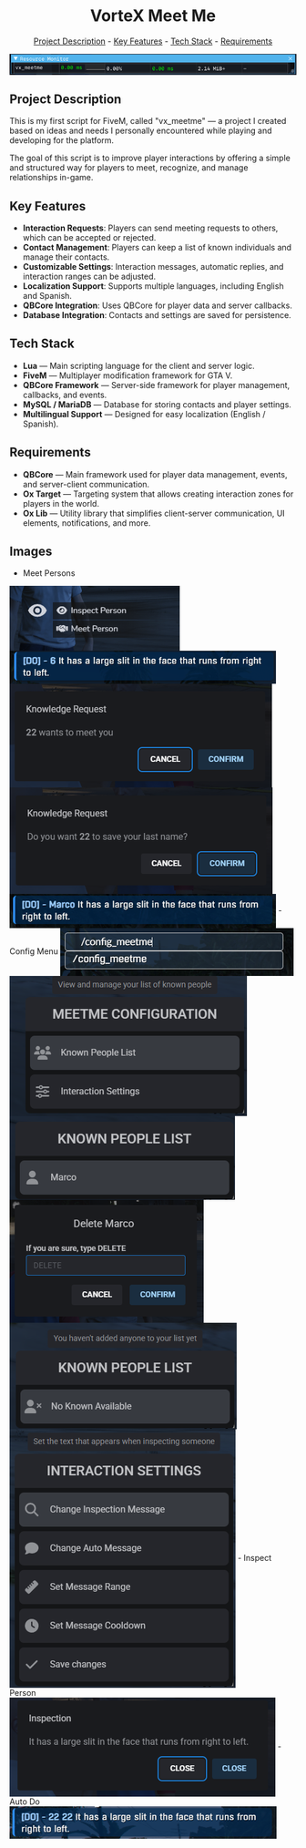 <h1 align="center">VorteX Meet Me</h1>
<p align="center"><a href="#project-description">Project Description</a> - <a href="#key-features">Key Features</a> - <a href="#technology-stack">Tech Stack</a> - <a href="#requirements">Requirements</a></p>

<img src="https://github.com/MerciDev/vx_meetme/blob/main/imgs/1.png?raw=true" alt="" align="center" width="auto" height="auto" />

## Project Description

This is my first script for FiveM, called "vx\_meetme" — a project I created based on ideas and needs I personally encountered while playing and developing for the platform.

The goal of this script is to improve player interactions by offering a simple and structured way for players to meet, recognize, and manage relationships in-game.

## Key Features

*   **Interaction Requests**: Players can send meeting requests to others, which can be accepted or rejected.
*   **Contact Management**: Players can keep a list of known individuals and manage their contacts.
*   **Customizable Settings**: Interaction messages, automatic replies, and interaction ranges can be adjusted.
*   **Localization Support**: Supports multiple languages, including English and Spanish.
*   **QBCore Integration**: Uses QBCore for player data and server callbacks.
*   **Database Integration**: Contacts and settings are saved for persistence.

## Tech Stack

*   **Lua** — Main scripting language for the client and server logic.
*   **FiveM** — Multiplayer modification framework for GTA V.
*   **QBCore Framework** — Server-side framework for player management, callbacks, and events.
*   **MySQL / MariaDB** — Database for storing contacts and player settings.
*   **Multilingual Support** — Designed for easy localization (English / Spanish).

## Requirements

*   **QBCore** — Main framework used for player data management, events, and server-client communication.
*   **Ox Target** — Targeting system that allows creating interaction zones for players in the world.
*   **Ox Lib** — Utility library that simplifies client-server communication, UI elements, notifications, and more.

## Images

- Meet Persons
<img src="https://github.com/MerciDev/vx_meetme/blob/main/imgs/2.png?raw=true" alt="" align="center" width="auto" height="auto" />
<img src="https://github.com/MerciDev/vx_meetme/blob/main/imgs/3.png?raw=true" alt="" align="center" width="auto" height="auto" />
<img src="https://github.com/MerciDev/vx_meetme/blob/main/imgs/4.png?raw=true" alt="" align="center" width="auto" height="auto" />
<img src="https://github.com/MerciDev/vx_meetme/blob/main/imgs/5.png?raw=true" alt="" align="center" width="auto" height="auto" />
<img src="https://github.com/MerciDev/vx_meetme/blob/main/imgs/6.png?raw=true" alt="" align="center" width="auto" height="auto" />
- Config Menu
<img src="https://github.com/MerciDev/vx_meetme/blob/main/imgs/7.png?raw=true" alt="" align="center" width="auto" height="auto" />
<img src="https://github.com/MerciDev/vx_meetme/blob/main/imgs/8.png?raw=true" alt="" align="center" width="auto" height="auto" />
<img src="https://github.com/MerciDev/vx_meetme/blob/main/imgs/9.png?raw=true" alt="" align="center" width="auto" height="auto" />
<img src="https://github.com/MerciDev/vx_meetme/blob/main/imgs/10.png?raw=true" alt="" align="center" width="auto" height="auto" />
<img src="https://github.com/MerciDev/vx_meetme/blob/main/imgs/11.png?raw=true" alt="" align="center" width="auto" height="auto" />
<img src="https://github.com/MerciDev/vx_meetme/blob/main/imgs/12.png?raw=true" alt="" align="center" width="auto" height="auto" />
- Inspect Person
<img src="https://github.com/MerciDev/vx_meetme/blob/main/imgs/13.png?raw=true" alt="" align="center" width="auto" height="auto" />
- Auto Do
<img src="https://github.com/MerciDev/vx_meetme/blob/main/imgs/14.png?raw=true" alt="" align="center" width="auto" height="auto" />
